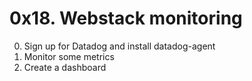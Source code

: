 # 0x18. Webstack monitoring
0. Sign up for Datadog and install datadog-agent
1. Monitor some metrics
2. Create a dashboard
